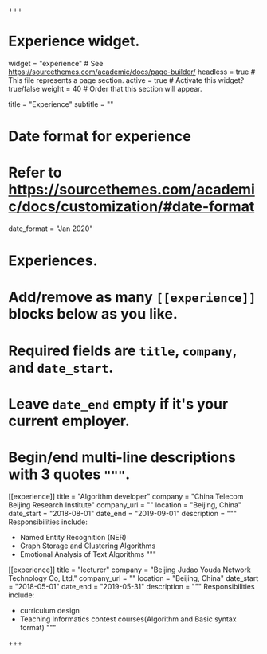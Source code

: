 +++
# Experience widget.
widget = "experience"  # See https://sourcethemes.com/academic/docs/page-builder/
headless = true  # This file represents a page section.
active = true  # Activate this widget? true/false
weight = 40  # Order that this section will appear.

title = "Experience"
subtitle = ""

# Date format for experience
#   Refer to https://sourcethemes.com/academic/docs/customization/#date-format
date_format = "Jan 2020"

# Experiences.
#   Add/remove as many `[[experience]]` blocks below as you like.
#   Required fields are `title`, `company`, and `date_start`.
#   Leave `date_end` empty if it's your current employer.
#   Begin/end multi-line descriptions with 3 quotes `"""`.
[[experience]]
  title = "Algorithm developer"
  company = "China Telecom Beijing Research Institute"
  company_url = ""
  location = "Beijing, China"
  date_start = "2018-08-01"
  date_end = "2019-09-01"
  description = """
  Responsibilities include:
  
  * Named Entity Recognition (NER)
  * Graph Storage and Clustering Algorithms
  * Emotional Analysis of Text Algorithms
  """

[[experience]]
  title = "lecturer"
  company = "Beijing Judao Youda Network Technology Co, Ltd."
  company_url = ""
  location = "Beijing, China"
  date_start = "2018-05-01"
  date_end = "2019-05-31"
  description = """
  Responsibilities include:
  
  * curriculum design
  * Teaching Informatics contest courses(Algorithm and Basic syntax format)
  """

  
+++
